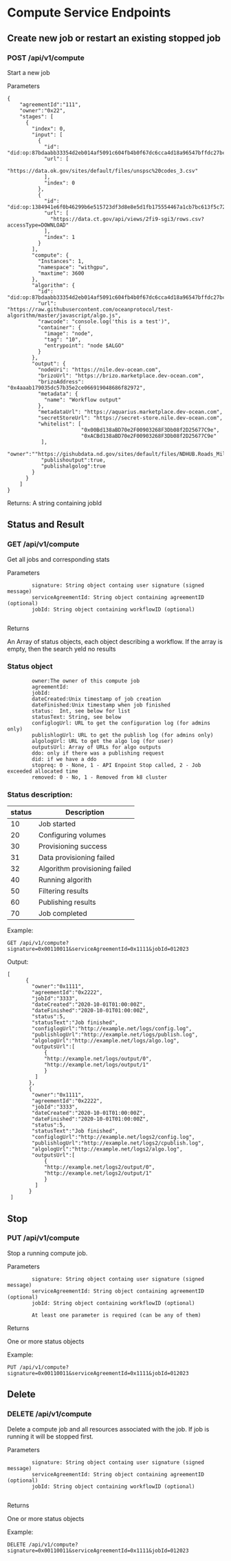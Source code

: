 # Compute Service Endpoints

## Create new job or restart an existing stopped job

### POST /api/v1/compute


Start a new job

Parameters
```
{
    "agreementId":"111",
    "owner":"0x22",
    "stages": [
      {
        "index": 0,
        "input": [
          {
            "id": "did:op:87bdaabb33354d2eb014af5091c604fb4b0f67dc6cca4d18a96547bffdc27bcf",
            "url": [
              "https://data.ok.gov/sites/default/files/unspsc%20codes_3.csv"
            ],
            "index": 0
          },
          {
            "id": "did:op:1384941e6f0b46299b6e515723df3d8e8e5d1fb175554467a1cb7bc613f5c72e",
            "url": [
              "https://data.ct.gov/api/views/2fi9-sgi3/rows.csv?accessType=DOWNLOAD"
            ],
            "index": 1
          }
        ],
        "compute": {
          "Instances": 1,
          "namespace": "withgpu",
          "maxtime": 3600
        },
        "algorithm": {
          "id": "did:op:87bdaabb33354d2eb014af5091c604fb4b0f67dc6cca4d18a96547bffdc27bcf",
          "url": "https://raw.githubusercontent.com/oceanprotocol/test-algorithm/master/javascript/algo.js",
          "rawcode": "console.log('this is a test')",
          "container": {
            "image": "node",
            "tag": "10",
            "entrypoint": "node $ALGO"
          }
        },
        "output": {
          "nodeUri": "https://nile.dev-ocean.com",
          "brizoUrl": "https://brizo.marketplace.dev-ocean.com",
          "brizoAddress": "0x4aaab179035dc57b35e2ce066919048686f82972",
          "metadata": {
            "name": "Workflow output"
          },
          "metadataUrl": "https://aquarius.marketplace.dev-ocean.com",
          "secretStoreUrl": "https://secret-store.nile.dev-ocean.com",
          "whitelist": [
                        "0x00Bd138aBD70e2F00903268F3Db08f2D25677C9e",
                        "0xACBd138aBD70e2F00903268F3Db08f2D25677C9e"
           ],
           "owner":""https://gishubdata.nd.gov/sites/default/files/NDHUB.Roads_MileMarkers_1.csv"",
           "publishoutput":true,
           "publishalgolog":true
        }
      }
    ]
}
```

Returns:
A string containing jobId




## Status and Result
  
  
### GET /api/v1/compute
   
   
Get all jobs and corresponding stats

Parameters
```
        signature: String object containg user signature (signed message)
        serviceAgreementId: String object containing agreementID (optional)
        jobId: String object containing workflowID (optional)
        
```

Returns

An Array of status objects, each object describing a workflow. If the array is empty, then the search yeld no results

### Status object
```
        owner:The owner of this compute job
        agreementId:
        jobId:
        dateCreated:Unix timestamp of job creation
        dateFinished:Unix timestamp when job finished
        status:  Int, see below for list
        statusText: String, see below
        configlogUrl: URL to get the configuration log (for admins only)
        publishlogUrl: URL to get the publish log (for admins only)
        algologUrl: URL to get the algo log (for user)
        outputsUrl: Array of URLs for algo outputs
        ddo: only if there was a publishing request
        did: if we have a ddo
        stopreq: 0 - None, 1 - API Enpoint Stop called, 2 - Job exceeded allocated time
        removed: 0 - No, 1 - Removed from k8 cluster
```

### Status description:

| status   | Description        |
|----------|--------------------|
|  10       | Job started        |
|  20       | Configuring volumes|
|  30       | Provisioning success |
|  31       | Data provisioning failed |
|  32       | Algorithm provisioning failed |
|  40       | Running algorith   |
|  50       | Filtering results  |
|  60       | Publishing results |
|  70       | Job completed      |


Example:
```
GET /api/v1/compute?signature=0x00110011&serviceAgreementId=0x1111&jobId=012023
```

Output:
```
[
      {
        "owner":"0x1111",
        "agreementId":"0x2222",
        "jobId":"3333",
        "dateCreated":"2020-10-01T01:00:00Z",
        "dateFinished":"2020-10-01T01:00:00Z",
        "status":5,
        "statusText":"Job finished",
        "configlogUrl":"http://example.net/logs/config.log",
        "publishlogUrl":"http://example.net/logs/publish.log",
        "algologUrl":"http://example.net/logs/algo.log",
        "outputsUrl":[
            {
            "http://example.net/logs/output/0",
            "http://example.net/logs/output/1"
            }
         ]
       },
       {
        "owner":"0x1111",
        "agreementId":"0x2222",
        "jobId":"3333",
        "dateCreated":"2020-10-01T01:00:00Z",
        "dateFinished":"2020-10-01T01:00:00Z",
        "status":5,
        "statusText":"Job finished",
        "configlogUrl":"http://example.net/logs2/config.log",
        "publishlogUrl":"http://example.net/logs2/cpublish.log",
        "algologUrl":"http://example.net/logs2/algo.log",
        "outputsUrl":[
            {
            "http://example.net/logs2/output/0",
            "http://example.net/logs2/output/1"
            }
         ]
       }
 ]
 ```
       
## Stop
  
  
### PUT /api/v1/compute
   
   
Stop a running compute job.

Parameters
```
        signature: String object containg user signature (signed message)
        serviceAgreementId: String object containing agreementID (optional)
        jobId: String object containing workflowID (optional)
        
        At least one parameter is required (can be any of them)
```

Returns

One or more status objects

Example:
```
PUT /api/v1/compute?signature=0x00110011&serviceAgreementId=0x1111&jobId=012023
```

## Delete

### DELETE /api/v1/compute

Delete a compute job and all resources associated with the job. If job is running it will be stopped first.

Parameters
```
        signature: String object containg user signature (signed message)
        serviceAgreementId: String object containing agreementID (optional)
        jobId: String object containing workflowID (optional)
        
```

Returns

One or more status objects

Example:
```
DELETE /api/v1/compute?signature=0x00110011&serviceAgreementId=0x1111&jobId=012023
```

